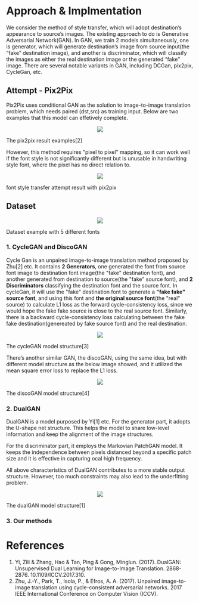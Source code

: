 # Approach & Implmentation

We consider the method of style transfer, which will adopt destination’s appearance to source’s images. The existing approach to do is Generative Adversarial Network(GAN). In GAN, we train 2 models simultaneously, one is generator, which will generate destination’s image from source input(the “fake” destination image), and another is discriminator, which will classify the images as either the real destination image or the generated “fake” image. There are several notable variants in GAN, including DCGan, pix2pix, CycleGan, etc. 

## Attempt - Pix2Pix

Pix2Pix uses conditional GAN as the solution to image-to-image translation problem, which needs paired (dst,src) as training input. Below are two examples that this model can effetively complete.

<p align="center">
  <img style={{width: 900}} src={require('./img/pix2pix.png').default} />
  <figcaption>The pix2pix result examples[2]</figcaption>
</p>

However, this method requires "pixel to pixel" mapping, so it can work well if the font style is not significantly different but is unusable in handwriting style font, where the pixel has no direct relation to.

<p align="center">
  <img style={{width: 900}} src={require('./img/pix2pix_font.png').default} />
  <figcaption>font style transfer attempt result with pix2pix</figcaption>
</p>

## Dataset

<p align="center">
  <img style={{width: 900}} src={require('./img/dataset_fonts.png').default} />
  <figcaption>Dataset example with 5 different fonts</figcaption>
</p>

### 1. CycleGAN and DiscoGAN
Cycle Gan is an unpaired image-to-image translation method proposed by Zhu[2] etc. It contains **2 Generators**, one generated the font from source font image to destination font image(the "fake" destination font), and another generated from destination to source(the "fake" source font), and **2 Discriminators** classifying the destination font and the source font. In cycleGan, it will use the "fake" destination font to generate a **"fake fake" source font**, and using this font and **the original source font**(the "real" source) to calculate L1 loss as the forward cycle-consistency loss, since we would hope the fake fake source is close to the real source font. Similarly, there is a backward cycle-consistency loss calculating between the fake fake destination(genereated by fake source font) and the real destination. 

<p align="center">
  <img style={{width: 700}} src={require('./img/cyclegan.png').default} />
  <figcaption>The cycleGAN model structure[3]</figcaption>
</p>

There’s another similar GAN, the discoGAN, using the same idea, but with different model structure as the below image showed, and it utilized the mean square error loss to replace the L1 loss.
<p align="center">
  <img style={{width: 300}} src={require('./img/discogan.png').default} />
  <figcaption>The discoGAN model structure[4]</figcaption>
</p>

### 2. DualGAN
DualGAN is a model purposed by Yi[1] etc. For the generator part, it adopts the U-shape net structure. This helps the model to share low-level information and keep the alignment of the image structures.

For the discriminator part, it employs the Markovian PatchGAN model. It keeps the independence between pixels distanced beyond a specific patch size and it is effective in capturing ocal high frequency.

All above characteristics of DualGAN contributes to a more stable output structure. However, too much constraints may also lead to the underfitting problem.

<p align="center">
  <img style={{width: 900}} src={require('./img/dualGAN.png').default} />
  <figcaption>The dualGAN model structure[1]</figcaption>
</p>



### 3. Our methods


# References
1. Yi, Zili & Zhang, Hao & Tan, Ping & Gong, Minglun. (2017). DualGAN: Unsupervised Dual Learning for Image-to-Image Translation. 2868-2876. 10.1109/ICCV.2017.310.
2. Zhu, J.-Y., Park, T., Isola, P., &amp; Efros, A. A. (2017). Unpaired image-to-image translation using cycle-consistent adversarial networks. 2017 IEEE International Conference on Computer Vision (ICCV). 



